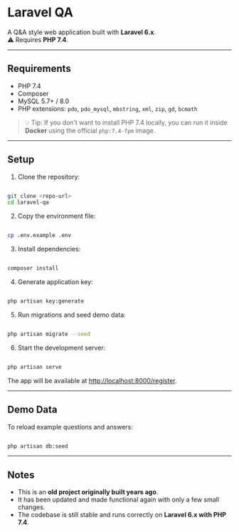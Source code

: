# Laravel QA

A Q&A style web application built with **Laravel 6.x**.  
⚠️ Requires **PHP 7.4**.

---

## Requirements

- PHP 7.4
- Composer
- MySQL 5.7+ / 8.0
- PHP extensions: `pdo`, `pdo_mysql`, `mbstring`, `xml`, `zip`, `gd`, `bcmath`

> 💡 Tip: If you don’t want to install PHP 7.4 locally, you can run it inside **Docker** using the official `php:7.4-fpm` image.

---

## Setup

1. Clone the repository:
```bash

git clone <repo-url>
cd laravel-qa
```

2. Copy the environment file:
```bash

cp .env.example .env
```

3. Install dependencies:
```bash

composer install
```

4. Generate application key:
```bash

php artisan key:generate
```

5. Run migrations and seed demo data:
```bash

php artisan migrate --seed
```

6. Start the development server:
```bash

php artisan serve
```

The app will be available at [http://localhost:8000/register](http://localhost:8000/register).

---

## Demo Data

To reload example questions and answers:

```bash

php artisan db:seed
```

---

## Notes

- This is an **old project originally built years ago**.  
- It has been updated and made functional again with only a few small changes.  
- The codebase is still stable and runs correctly on **Laravel 6.x with PHP 7.4**.
